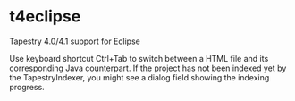t4eclipse
=========

Tapestry 4.0/4.1 support for Eclipse

Use keyboard shortcut Ctrl+Tab to switch between a HTML file and its corresponding Java counterpart. If the project has not been indexed yet by the TapestryIndexer, you might see a dialog field showing the indexing progress.

